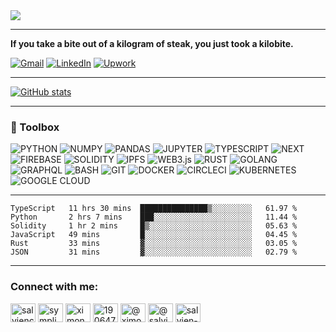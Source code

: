 <img align="center" src="https://github.com/Salvien-code/Heavy/blob/main/Lightweight.gif" />

----

**If you take a bite out of a kilogram of steak, you just took a kilobite.**

[![Gmail](https://img.shields.io/badge/Gmail-%23EA4335?style=for-the-badge&logo=gmail&logoColor=%23FFFFFF)](mailto:salviensky@gmail.com) [![LinkedIn](https://img.shields.io/badge/linkedin-%230A66C2?style=for-the-badge&logo=linkedin&logoColor=%23FFFFFF)](https://linkedin.com/in/ximon/) [![Upwork](https://img.shields.io/badge/upwork-%236FDA44?style=for-the-badge&logo=upwork&logoColor=%23FFFFFF)](https://www.upwork.com/freelancers/~01a978578ae872ab32) 


----

[![GitHub stats](https://github-readme-stats.vercel.app/api?username=salvien-code)](https://github.com/anuraghazra/github-readme-stats)

----

### 🧰 Toolbox
![PYTHON](https://img.shields.io/badge/-python-%233776AB?style=for-the-badge&logo=python&logoColor=%23ffffff)  ![NUMPY](https://img.shields.io/badge/-numpy-%23013243?style=for-the-badge&logo=numpy&logoColor=%23ffffff) ![PANDAS](https://img.shields.io/badge/-pandas-%23150458?style=for-the-badge&logo=pandas&logoColor=%23ffffff) ![JUPYTER](https://img.shields.io/badge/-jupyter-%23F37626?style=for-the-badge&logo=jupyter&logoColor=%23ffffff) ![TYPESCRIPT](https://img.shields.io/badge/-typescript-%233178C6?style=for-the-badge&logo=typescript&logoColor=%23ffffff) ![NEXT](https://img.shields.io/badge/-next-%23000000?style=for-the-badge&logo=next.js&logoColor=%23ffffff) ![FIREBASE](https://img.shields.io/badge/-firebase-%23FFCA28?style=for-the-badge&logo=firebase&logoColor=%23ffffff)  ![SOLIDITY](https://img.shields.io/badge/-solidity-%23363636?style=for-the-badge&logo=solidity&logoColor=%23ffffff) ![IPFS](https://img.shields.io/badge/-ipfs-%2365C2CB?style=for-the-badge&logo=ipfs&logoColor=%23ffffff) ![WEB3.js](https://img.shields.io/badge/-web3-%23F16822?style=for-the-badge&logo=web3.js&logoColor=%23ffffff)  ![RUST](https://img.shields.io/badge/-rust-%23000000?style=for-the-badge&logo=rust&logoColor=%23ffffff)  ![GOLANG](https://img.shields.io/badge/-golang-%2300ADD8?style=for-the-badge&logo=go&logoColor=%23ffffff) ![GRAPHQL](https://img.shields.io/badge/-graphql-%23E10098?style=for-the-badge&logo=graphql&logoColor=%23ffffff)  ![BASH](https://img.shields.io/badge/-bash-%234EAA25?style=for-the-badge&logo=gnubash&logoColor=%23ffffff) ![GIT](https://img.shields.io/badge/-git-%23F05032?style=for-the-badge&logo=git&logoColor=%23ffffff)  ![DOCKER](https://img.shields.io/badge/-docker-%232496ED?style=for-the-badge&logo=docker&logoColor=%23ffffff) ![CIRCLECI](https://img.shields.io/badge/-circleci-%23343434?style=for-the-badge&logo=circleci&logoColor=%23ffffff)  ![KUBERNETES](https://img.shields.io/badge/-kubernetes-%23326CE5?style=for-the-badge&logo=kubernetes&logoColor=%23ffffff) ![GOOGLE CLOUD](https://img.shields.io/badge/-gcp-%234285F4?style=for-the-badge&logo=googlecloud&logoColor=%23ffffff)

----

<!--START_SECTION:waka-->

```text
TypeScript   11 hrs 30 mins  ███████████████▒░░░░░░░░░   61.97 %
Python       2 hrs 7 mins    ███░░░░░░░░░░░░░░░░░░░░░░   11.44 %
Solidity     1 hr 2 mins     █▒░░░░░░░░░░░░░░░░░░░░░░░   05.63 %
JavaScript   49 mins         █░░░░░░░░░░░░░░░░░░░░░░░░   04.45 %
Rust         33 mins         ▓░░░░░░░░░░░░░░░░░░░░░░░░   03.05 %
JSON         31 mins         ▓░░░░░░░░░░░░░░░░░░░░░░░░   02.79 %
```

<!--END_SECTION:waka-->

----

<h3 align="left">Connect with me:</h3>
<p align="left">
<a href="https://dev.to/salviencode" target="blank"><img align="center" src="https://raw.githubusercontent.com/rahuldkjain/github-profile-readme-generator/master/src/images/icons/Social/devto.svg" alt="salviencode" height="30" width="40" /></a>
<a href="https://twitter.com/sympli_simon" target="blank"><img align="center" src="https://raw.githubusercontent.com/rahuldkjain/github-profile-readme-generator/master/src/images/icons/Social/twitter.svg" alt="sympli_simon" height="30" width="40" /></a>
<a href="https://linkedin.com/in/ximon" target="blank"><img align="center" src="https://raw.githubusercontent.com/rahuldkjain/github-profile-readme-generator/master/src/images/icons/Social/linked-in-alt.svg" alt="ximon" height="30" width="40" /></a>
<a href="https://stackoverflow.com/users/19064733" target="blank"><img align="center" src="https://raw.githubusercontent.com/rahuldkjain/github-profile-readme-generator/master/src/images/icons/Social/stack-overflow.svg" alt="19064733" height="30" width="40" /></a>
<a href="https://hashnode.com/@ximon" target="blank"><img align="center" src="https://raw.githubusercontent.com/rahuldkjain/github-profile-readme-generator/master/src/images/icons/Social/hashnode.svg" alt="@ximon" height="30" width="40" /></a>
<a href="https://medium.com/@salviensky" target="blank"><img align="center" src="https://raw.githubusercontent.com/rahuldkjain/github-profile-readme-generator/master/src/images/icons/Social/medium.svg" alt="@salviensky" height="30" width="40" /></a>
<a href="https://www.leetcode.com/salvien-code" target="blank"><img align="center" src="https://raw.githubusercontent.com/rahuldkjain/github-profile-readme-generator/master/src/images/icons/Social/leet-code.svg" alt="salvien-code" height="30" width="40" /></a>
</p>
